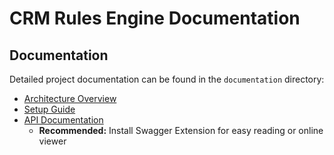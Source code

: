 # CRM Rules Engine Documentation

## Documentation

Detailed project documentation can be found in the `documentation` directory:

- [Architecture Overview](documentation/ARCHITECTURE.md)
- [Setup Guide](documentation/SETUP.md)
- [API Documentation](documentation/api-docs.yaml)
  - **Recommended:** Install Swagger Extension for easy reading or online viewer